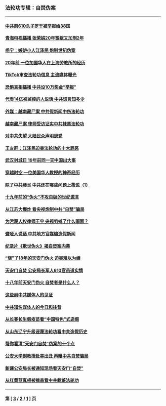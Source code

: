 ### 法轮功专辑：自焚伪案
---
#### [中共前610头子罗干被举报给38国](../../pages/nf5562/n12975419.md?05300430) 
#### [青海电视插播 张荣娟20年冤狱又加刑2年](../../pages/nf5562/n12738166.md?05300430) 
#### [杨宁：嫉妒小人江泽民 炮制世纪伪案](../../pages/nf5562/n12724108.md?05300430) 
#### [20年前 一位加国华人在上海劳教所的经历](../../pages/nf5562/n12707932.md?05300430) 
#### [TikTok审查法轮功信息 主流媒体曝光](../../pages/nf5562/n12362336.md?05300430) 
#### [恐惧真相插播 中共设10万奖金“举报”](../../pages/nf5562/n12306396.md?05300430) 
#### [代表14亿被监控的人说话 中共谎言知多少](../../pages/nf5562/n12297484.md?05300430) 
#### [外媒：越南藏尸案 中共假新闻中伤法轮功](../../pages/nf5562/n12264411.md?05300430) 
#### [越南藏尸案 律师受访证实中共抹黑法轮功](../../pages/nf5562/n12261878.md?05300430) 
#### [对中共失望 大陆民众声明退党](../../pages/nf5562/n12187315.md?05300430) 
#### [王友群：江泽民迫害法轮功的十大罪恶](../../pages/nf5562/n12169074.md?05300430) 
#### [武汉封城日 19年前同一天中国出大事](../../pages/nf5562/n12150901.md?05300430) 
#### [穿越时空  一位美国华人教授的神奇经历](../../pages/nf5562/n12097460.md?05300430) 
#### [除了中共肺炎 中共还在哪些问题上撒谎（1）](../../pages/nf5562/n11955770.md?05300430) 
#### [十九年前的“伪火”不攻自破的世纪谎言](../../pages/nf5562/n11813238.md?05300430) 
#### [从江苏大爆炸 看央视炮制中共“自焚”骗局](../../pages/nf5562/n11140275.md?05300430) 
#### [为污蔑人权律师王宇 央视剪掉了什么画面？](../../pages/nf5562/n11130142.md?05300430) 
#### [聋哑人说话 中共地方官媒编造假新闻](../../pages/nf5562/n11006067.md?05300430) 
#### [纪录片《欺世伪火》揭自焚案内幕](../../pages/nf5562/n11002664.md?05300430) 
#### [“烧”了18年的天安门伪火 迫害难以为继](../../pages/nf5562/n10996660.md?05300430) 
#### [天安门自焚 公安局长军人610官员道实情](../../pages/nf5562/n10997098.md?05300430) 
#### [十八年前天安门伪火 自焚者是什么人？](../../pages/nf5562/n10996556.md?05300430) 
#### [这些前中共媒体人的见证](../../pages/nf5562/n10845276.md?05300430) 
#### [中共知名媒体人的今日和往昔](../../pages/nf5562/n10843569.md?05300430) 
#### [从长春长生假疫苗看“中国特色”式造假](../../pages/nf5562/n10684053.md?05300430) 
#### [从山东辽宁升级诬蔑法轮功看中共造假历史](../../pages/nf5562/n10668272.md?05300430) 
#### [帮你看清“天安门自焚”伪案的十个点](../../pages/nf5562/n10554707.md?05300430) 
#### [公安大学副教授赴美出丑 再曝中共自焚骗局](../../pages/nf5562/n10558434.md?05300430) 
#### [新疆公安局长被通知现场看天安门“自焚”](../../pages/nf5562/n10449978.md?05300430) 
#### [从红黄蓝真相被掩盖看中共栽赃法轮功](../../pages/nf5562/n9908186.md?05300430) 

---
#### 第 [ [3](./3.md?05300430) / [2](./2.md?05300430) / [1](./1.md?05300430) ] 页
